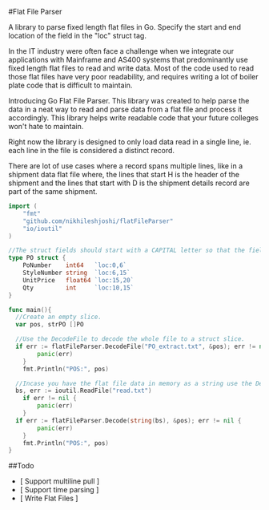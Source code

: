 #Flat File Parser

A library to parse fixed length flat files in Go. Specify the start and end location of the field in the "loc" struct tag.

In the IT industry were often face a challenge when we integrate our applications with Mainframe and AS400 systems that predominantly use fixed length flat files to read and write data. Most of the code used to read those flat files have very poor readability, and requires writing a lot of boiler plate code that is difficult to maintain.

Introducing Go Flat File Parser. This library was created to help parse the data in a neat way to read and parse data from a flat file and process it accordingly. This library helps write readable code that your future colleges won't hate to maintain.

Right now the library is designed to only load data read in a single line, ie. each line in the file is considered a distinct record.

There are lot of use cases where a record spans multiple lines, like in a shipment data flat file where, the lines that start H is the header of the shipment and the lines that start with D is the shipment details record are part of the same shipment.

```go
import (
	"fmt"
	"github.com/nikhileshjoshi/flatFileParser"
	"io/ioutil"
)

//The struct fields should start with a CAPITAL letter so that the fields are exported.
type PO struct {
	PoNumber    int64   `loc:0,6`
	StyleNumber string  `loc:6,15`
	UnitPrice   float64 `loc:15,20`
	Qty         int     `loc:10,15`
}

func main(){
  //Create an empty slice.
  var pos, strPO []PO

  //Use the DecodeFile to decode the whole file to a struct slice.
  if err := flatFileParser.DecodeFile("PO_extract.txt", &pos); err != nil {
		panic(err)
	}
	fmt.Println("POS:", pos)

  //Incase you have the flat file data in memory as a string use the Decode function to decode the data to a struct slice.
  bs, err := ioutil.ReadFile("read.txt")
	if err != nil {
		panic(err)
	}
  if err := flatFileParser.Decode(string(bs), &pos); err != nil {
		panic(err)
	}
	fmt.Println("POS:", pos)
}

```
##Todo
- [ Support multiline pull ]
- [ Support time parsing ]
- [ Write Flat Files ]
